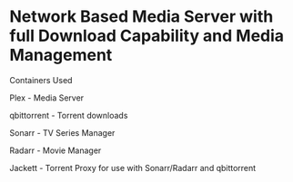 # Network Based Media Server with full Download Capability and Media Management

Containers Used

Plex - Media Server

qbittorrent - Torrent downloads

Sonarr - TV Series Manager

Radarr - Movie Manager

Jackett - Torrent Proxy for use with Sonarr/Radarr and qbittorrent

